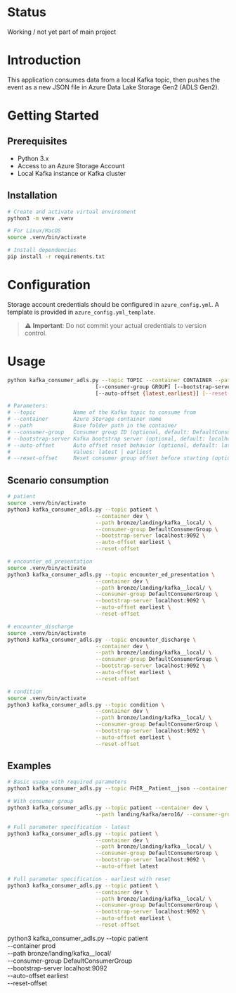 # Status
Working / not yet part of main project

# Introduction 
This application consumes data from a local Kafka topic, then pushes the event as a new JSON file in Azure Data Lake Storage Gen2 (ADLS Gen2).

# Getting Started

## Prerequisites
- Python 3.x
- Access to an Azure Storage Account
- Local Kafka instance or Kafka cluster

## Installation
```bash
# Create and activate virtual environment
python3 -m venv .venv

# For Linux/MacOS
source .venv/bin/activate

# Install dependencies
pip install -r requirements.txt
```

# Configuration
Storage account credentials should be configured in `azure_config.yml`. A template is provided in `azure_config.yml_template`.

> ⚠️ **Important**: Do not commit your actual credentials to version control.

# Usage
```bash
python kafka_consumer_adls.py --topic TOPIC --container CONTAINER --path PATH 
                            [--consumer-group GROUP] [--bootstrap-server SERVER] 
                            [--auto-offset {latest,earliest}] [--reset-offset]

# Parameters:
# --topic            Name of the Kafka topic to consume from
# --container        Azure Storage container name
# --path             Base folder path in the container
# --consumer-group   Consumer group ID (optional, default: DefaultConsumerGroup)
# --bootstrap-server Kafka bootstrap server (optional, default: localhost:9092)
# --auto-offset      Auto offset reset behavior (optional, default: latest)
#                    Values: latest | earliest
# --reset-offset     Reset consumer group offset before starting (optional)
```

## Scenario consumption
```bash
# patient
source .venv/bin/activate
python3 kafka_consumer_adls.py --topic patient \
                            --container dev \
                            --path bronze/landing/kafka__local/ \
                            --consumer-group DefaultConsumerGroup \
                            --bootstrap-server localhost:9092 \
                            --auto-offset earliest \
                            --reset-offset

# encounter_ed_presentation
source .venv/bin/activate
python3 kafka_consumer_adls.py --topic encounter_ed_presentation \
                            --container dev \
                            --path bronze/landing/kafka__local/ \
                            --consumer-group DefaultConsumerGroup \
                            --bootstrap-server localhost:9092 \
                            --auto-offset earliest \
                            --reset-offset

# encounter_discharge
source .venv/bin/activate
python3 kafka_consumer_adls.py --topic encounter_discharge \
                            --container dev \
                            --path bronze/landing/kafka__local/ \
                            --consumer-group DefaultConsumerGroup \
                            --bootstrap-server localhost:9092 \
                            --auto-offset earliest \
                            --reset-offset

# condition
source .venv/bin/activate
python3 kafka_consumer_adls.py --topic condition \
                            --container dev \
                            --path bronze/landing/kafka__local/ \
                            --consumer-group DefaultConsumerGroup \
                            --bootstrap-server localhost:9092 \
                            --auto-offset earliest \
                            --reset-offset
```

## Examples
```bash
# Basic usage with required parameters
python3 kafka_consumer_adls.py --topic FHIR__Patient__json --container dev --path bronze/landing/kafka__local/

# With consumer group
python3 kafka_consumer_adls.py --topic patient --container dev \
                            --path landing/kafka/aero16/ --consumer-group DefaultConsumerGroup

# Full parameter specification - latest
python3 kafka_consumer_adls.py --topic patient \
                            --container dev \
                            --path bronze/landing/kafka__local/ \
                            --consumer-group DefaultConsumerGroup \
                            --bootstrap-server localhost:9092 \
                            --auto-offset latest

# Full parameter specification - earliest with reset
python3 kafka_consumer_adls.py --topic patient \
                            --container dev \
                            --path bronze/landing/kafka__local/ \
                            --consumer-group DefaultConsumerGroup \
                            --bootstrap-server localhost:9092 \
                            --auto-offset earliest \
                            --reset-offset
```

python3 kafka_consumer_adls.py --topic patient \
                            --container prod \
                            --path bronze/landing/kafka__local/ \
                            --consumer-group DefaultConsumerGroup \
                            --bootstrap-server localhost:9092 \
                            --auto-offset earliest \
                            --reset-offset